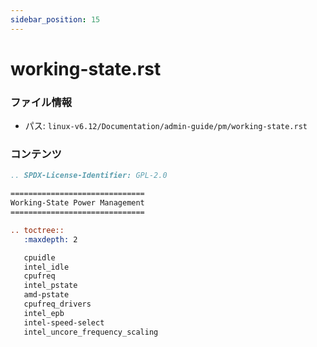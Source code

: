```yaml
---
sidebar_position: 15
---
```

# working-state.rst

### ファイル情報

- パス: `linux-v6.12/Documentation/admin-guide/pm/working-state.rst`

### コンテンツ

```rst
.. SPDX-License-Identifier: GPL-2.0

==============================
Working-State Power Management
==============================

.. toctree::
   :maxdepth: 2

   cpuidle
   intel_idle
   cpufreq
   intel_pstate
   amd-pstate
   cpufreq_drivers
   intel_epb
   intel-speed-select
   intel_uncore_frequency_scaling

```
